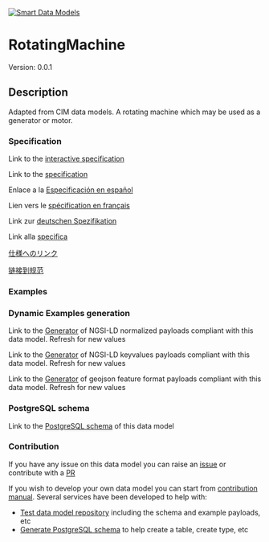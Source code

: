 [![Smart Data Models](https://smartdatamodels.org/wp-content/uploads/2022/01/SmartDataModels_logo.png "Logo")](https://smartdatamodels.org)
# RotatingMachine
Version: 0.0.1

## Description 

Adapted from CIM data models. A rotating machine which may be used as a generator or motor.
### Specification

Link to the [interactive specification](https://swagger.lab.fiware.org/?url=https://smart-data-models.github.io/dataModel.EnergyCIM/RotatingMachine/swagger.yaml)

Link to the [specification](https://github.com/smart-data-models/dataModel.EnergyCIM/blob/master/RotatingMachine/doc/spec.md)

Enlace a la [Especificación en español](https://github.com/smart-data-models/dataModel.EnergyCIM/blob/master/RotatingMachine/doc/spec_ES.md)

Lien vers le [spécification en français](https://github.com/smart-data-models/dataModel.EnergyCIM/blob/master/RotatingMachine/doc/spec_FR.md)

Link zur [deutschen Spezifikation](https://github.com/smart-data-models/dataModel.EnergyCIM/blob/master/RotatingMachine/doc/spec_DE.md)

Link alla [specifica](https://github.com/smart-data-models/dataModel.EnergyCIM/blob/master/RotatingMachine/doc/spec_IT.md)

[仕様へのリンク](https://github.com/smart-data-models/dataModel.EnergyCIM/blob/master/RotatingMachine/doc/spec_JA.md)

[链接到规范](https://github.com/smart-data-models/dataModel.EnergyCIM/blob/master/RotatingMachine/doc/spec_ZH.md)
### Examples
### Dynamic Examples generation

Link to the [Generator](https://smartdatamodels.org/extra/ngsi-ld_generator.php?schemaUrl=https://raw.githubusercontent.com/smart-data-models/dataModel.EnergyCIM/master/RotatingMachine/schema.json&email=info@smartdatamodels.org) of NGSI-LD normalized payloads compliant with this data model. Refresh for new values

Link to the [Generator](https://smartdatamodels.org/extra/ngsi-ld_generator_keyvalues.php?schemaUrl=https://raw.githubusercontent.com/smart-data-models/dataModel.EnergyCIM/master/RotatingMachine/schema.json&email=info@smartdatamodels.org) of NGSI-LD keyvalues payloads compliant with this data model. Refresh for new values

Link to the [Generator](https://smartdatamodels.org/extra/geojson_features_generator.php?schemaUrl=https://raw.githubusercontent.com/smart-data-models/dataModel.EnergyCIM/master/RotatingMachine/schema.json&email=info@smartdatamodels.org) of geojson feature format payloads compliant with this data model. Refresh for new values
### PostgreSQL schema

Link to the [PostgreSQL schema](https://smart-data-models.github.io/dataModel.EnergyCIM/RotatingMachine/schema.sql) of this data model
### Contribution

 If you have any issue on this data model you can raise an [issue](https://github.com/smart-data-models/dataModel.EnergyCIM/issues)  or contribute with a [PR](https://github.com/smart-data-models/dataModel.EnergyCIM/pulls)

 If you wish to develop your own data model you can start from [contribution manual](https://bit.ly/contribution_manual). Several services have been developed to help with: 
 - [Test data model repository](https://smartdatamodels.org/index.php/data-models-contribution-api/) including the schema and example payloads, etc
 - [Generate PostgreSQL schema](https://smartdatamodels.org/index.php/sql-service/) to help create a table, create type, etc